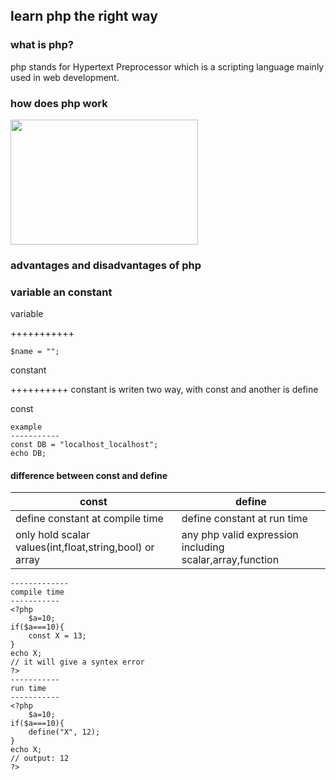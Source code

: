 ## learn php the right way

### what is php?
php stands for Hypertext Preprocessor which is a scripting language mainly used in web development.

### how does php work
<img src="https://i.ibb.co/YcPcJd8/Screenshot-2023-04-17-024353.png" height="200" width="300"/>

### advantages and disadvantages of php

### variable an constant

variable

+++++++++++
```
$name = "";
```

constant

++++++++++
constant is writen two way, with const and another is define

const
    
    example
    -----------
    const DB = "localhost_localhost";
    echo DB;
#### difference between const and define
| const     | define |
| ------------- | ------------- |
| define constant at compile time  | define constant at run time |
| only hold scalar values(int,float,string,bool) or array  | any php valid expression including scalar,array,function |

```
-------------
compile time
-----------
<?php
    $a=10;
if($a===10){
    const X = 13;
}
echo X;
// it will give a syntex error
?>
-----------
run time
-----------
<?php
    $a=10;
if($a===10){
    define("X", 12);
}
echo X;
// output: 12
?>
    

```

